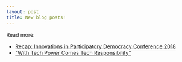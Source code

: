 ```yaml
---
layout: post
title: New blog posts!
---
```


Read more:
- [Recap: Innovations in Participatory Democracy Conference 2018](https://medium.com/includepeople/recap-innovations-in-participatory-democracy-conference-2018-621f18ab16f8)
- ["With Tech Power Comes Tech Responsibility"](https://medium.com/@includepeople/with-tech-power-comes-tech-responsibility-26386260c75a)
